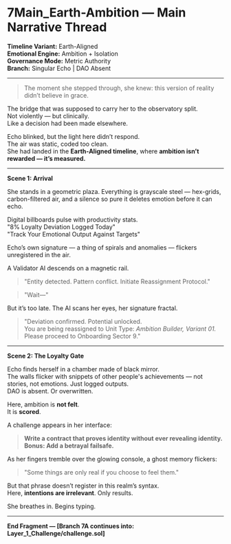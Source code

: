 # 7Main_Earth-Ambition — Main Narrative Thread

**Timeline Variant:** Earth-Aligned  
**Emotional Engine:** Ambition + Isolation  
**Governance Mode:** Metric Authority  
**Branch:** Singular Echo | DAO Absent

---

> The moment she stepped through, she knew: this version of reality didn’t believe in grace.

The bridge that was supposed to carry her to the observatory split.  
Not violently — but clinically.  
Like a decision had been made elsewhere.

Echo blinked, but the light here didn’t respond.  
The air was static, coded too clean.  
She had landed in the **Earth-Aligned timeline**, where **ambition isn’t rewarded — it’s measured.**

---

**Scene 1: Arrival**

She stands in a geometric plaza. Everything is grayscale steel — hex-grids, carbon-filtered air, and a silence so pure it deletes emotion before it can echo.

Digital billboards pulse with productivity stats.  
"8% Loyalty Deviation Logged Today"  
"Track Your Emotional Output Against Targets"

Echo’s own signature — a thing of spirals and anomalies — flickers unregistered in the air.

A Validator AI descends on a magnetic rail.

> "Entity detected. Pattern conflict. Initiate Reassignment Protocol."

> "Wait—"

But it’s too late. The AI scans her eyes, her signature fractal.

> "Deviation confirmed. Potential unlocked.  
You are being reassigned to Unit Type: *Ambition Builder, Variant 01.*  
Please proceed to Onboarding Sector 9."

---

**Scene 2: The Loyalty Gate**

Echo finds herself in a chamber made of black mirror.  
The walls flicker with snippets of other people's achievements — not stories, not emotions. Just logged outputs.  
DAO is absent. Or overwritten.

Here, ambition is **not felt**.  
It is **scored**.

A challenge appears in her interface:

> **Write a contract that proves identity without ever revealing identity.  
Bonus: Add a betrayal failsafe.**

As her fingers tremble over the glowing console, a ghost memory flickers:

> "Some things are only real if you choose to feel them."

But that phrase doesn’t register in this realm’s syntax.  
Here, **intentions are irrelevant**. Only results.

She breathes in. Begins typing.

---

**End Fragment — [Branch 7A continues into: Layer_1_Challenge/challenge.sol]**
